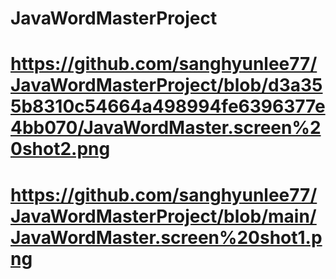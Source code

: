 # JavaWordMasterProject
# https://github.com/sanghyunlee77/JavaWordMasterProject/blob/d3a355b8310c54664a498994fe6396377e4bb070/JavaWordMaster.screen%20shot2.png
# https://github.com/sanghyunlee77/JavaWordMasterProject/blob/main/JavaWordMaster.screen%20shot1.png
